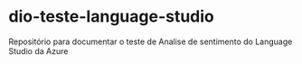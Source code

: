 # dio-teste-language-studio
Repositório para documentar o teste de Analise de sentimento do Language Studio da Azure
